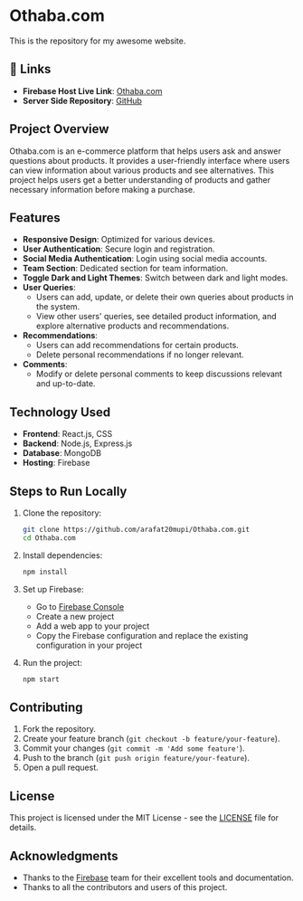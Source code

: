 # Othaba.com

This is the repository for my awesome website.


## 🔗 Links
- **Firebase Host Live Link**: [Othaba.com](https://assienment-11.web.app/)
- **Server Side Repository**: [GitHub](https://github.com/arafat20mupi/Othaba.com-server.git)

## Project Overview
Othaba.com is an e-commerce platform that helps users ask and answer questions about products. It provides a user-friendly interface where users can view information about various products and see alternatives. This project helps users get a better understanding of products and gather necessary information before making a purchase.

## Features
- **Responsive Design**: Optimized for various devices.
- **User Authentication**: Secure login and registration.
- **Social Media Authentication**: Login using social media accounts.
- **Team Section**: Dedicated section for team information.
- **Toggle Dark and Light Themes**: Switch between dark and light modes.
- **User Queries**: 
  - Users can add, update, or delete their own queries about products in the system.
  - View other users' queries, see detailed product information, and explore alternative products and recommendations.
- **Recommendations**:
  - Users can add recommendations for certain products.
  - Delete personal recommendations if no longer relevant.
- **Comments**:
  - Modify or delete personal comments to keep discussions relevant and up-to-date.

## Technology Used
- **Frontend**: React.js, CSS
- **Backend**: Node.js, Express.js
- **Database**: MongoDB
- **Hosting**: Firebase

## Steps to Run Locally
1. Clone the repository:
    ```bash
    git clone https://github.com/arafat20mupi/Othaba.com.git
    cd Othaba.com
    ```
2. Install dependencies:
    ```bash
    npm install
    ```
3. Set up Firebase:
    - Go to [Firebase Console](https://console.firebase.google.com/)
    - Create a new project
    - Add a web app to your project
    - Copy the Firebase configuration and replace the existing configuration in your project

4. Run the project:
    ```bash
    npm start
    ```

## Contributing
1. Fork the repository.
2. Create your feature branch (`git checkout -b feature/your-feature`).
3. Commit your changes (`git commit -m 'Add some feature'`).
4. Push to the branch (`git push origin feature/your-feature`).
5. Open a pull request.

## License
This project is licensed under the MIT License - see the [LICENSE](LICENSE) file for details.

## Acknowledgments
- Thanks to the [Firebase](https://firebase.google.com/) team for their excellent tools and documentation.
- Thanks to all the contributors and users of this project.
